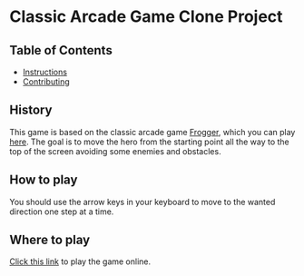 # Classic Arcade Game Clone Project

## Table of Contents

- [Instructions](#instructions)
- [Contributing](#contributing)

## History

This game is based on the classic arcade game [Frogger](https://en.wikipedia.org/wiki/Frogger), which you can play [here](http://www.arcadedivision.com/classicgame9/classics/frogger.html). The goal is to move the hero from the starting point all the way to the top of the screen avoiding some enemies and obstacles.

## How to play

You should use the arrow keys in your keyboard to move to the wanted direction one step at a time.

## Where to play

[Click this link](https://salvarico.github.io/frontend-nanodegree-arcade-game/) to play the game online.
